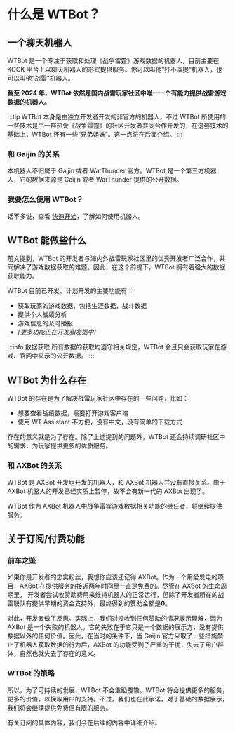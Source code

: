 # 什么是 WTBot？

## 一个聊天机器人

WTBot 是一个专注于获取和处理《战争雷霆》游戏数据的机器人，目前主要在 KOOK 平台上以聊天机器人的形式提供服务。你可以叫他“打不溜提”机器人，也可以叫他“战雷”机器人。

**截至 2024 年，WTBot 依然是国内战雷玩家社区中唯一一个有能力提供战雷游戏数据的机器人。**

:::tip
WTBot 本身是由独立开发者开发的非官方的机器人，不过 WTBot 所使用的一些技术是由一群热爱《战争雷霆》的社区开发者共同合作开发的，在这套技术的基础上，WTBot 还有一些“兄弟姐妹”。这一点将在后面介绍。
:::

### 和 Gaijin 的关系

本机器人不归属于 Gaijin 或者 WarThunder 官方。WTBot 是一个第三方机器人，它的数据来源是 Gaijin 或者 WarThunder 提供的公开数据。

### 我要怎么使用 WTBot？

话不多说，查看 [快速开始](./quick-start)，了解如何使用机器人。

## WTBot 能做些什么

前文提到，WTBot 的开发者与海内外战雷玩家社区里的优秀开发者广泛合作，共同解决了游戏数据获取的难题。因此，在这个前提下，WTBot 拥有着强大的数据获取能力。

WTBot 目前已开发、计划开发的主要功能有：

- 获取玩家的游戏数据，包括生涯数据，战斗数据
- 提供个人战绩分析
- 游戏信息的及时播报
- _[更多功能正在开发和发掘中]_

:::info 数据获取
所有数据的获取均遵守相关规定，WTBot 会且只会获取玩家在游戏、官网中显示的公开数据。
:::

## WTBot 为什么存在

WTBot 的存在是为了解决战雷玩家社区中存在的一些问题，比如：

- 想要查看战绩数据，需要打开游戏客户端
- 使用 WT Assistant 不方便，没有中文，没有简单的下载方式

存在的意义就是为了存在。除了上述提到的问题外，WTBot 还会持续调研社区中的需求，为玩家提供更多的优质服务。

### 和 AXBot 的关系

WTBot 是 AXBot 开发组开发的机器人，和 AXBot 机器人并没有直接关系。由于 AXBot 机器人的开发已经实质上暂停，故不会有新一代的 AXBot 出现了。

WTBot 作为 AXBot 机器人中战争雷霆游戏数据相关功能的继任者，将继续提供服务。

## 关于订阅/付费功能

### 前车之鉴

如果你是开发者的忠实粉丝，我想你应该还记得 AXBot。作为一个用爱发电的项目，AXBot 在提供服务的接近两年时间里一直是免费的。尽管在 AXBot 的生命周期里， 开发者尝试收赞助费用来维持机器人的正常运行，但除了开发者所在的战雷联队有提供早期的资金支持外，最终得到的赞助金额是**0**。

对此，开发者做了反思。实际上，我们对没收到任何赞助的情况表示理解，因为 AXBot 是一个失败的机器人。它的失败在于它只是一个数据的展示方，没有提供数据以外的任何价值。因此，在当时的条件下，当 Gaijin 官方采取了一些措施禁止了机器人获取数据的行为后，AXBot 的功能受到了严重的干扰，失去了用户群体，自然也就失去了存在的意义。

### WTBot 的策略

所以，为了可持续的发展，WTBot 不会重蹈覆辙。WTBot 将会提供更多的服务，更多的价值，以换取用户的支持。不过，我们也在此承诺，对于基础的数据展示，我们将会继续提供免费但有限的服务。

有关订阅的具体内容，我们会在后续的内容中详细介绍。
